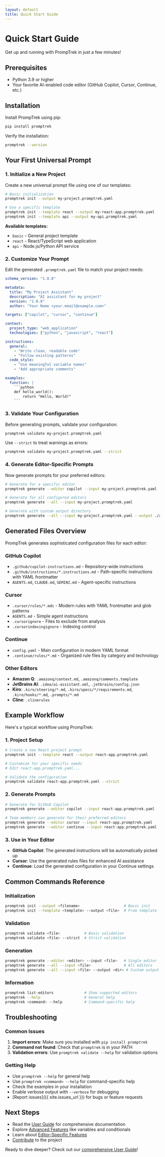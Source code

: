 ```yaml
---
layout: default
title: Quick Start Guide
---
```


# Quick Start Guide

Get up and running with PrompTrek in just a few minutes!

## Prerequisites

- Python 3.9 or higher
- Your favorite AI-enabled code editor (GitHub Copilot, Cursor, Continue, etc.)

## Installation

Install PrompTrek using pip:

```bash
pip install promptrek
```

Verify the installation:

```bash
promptrek --version
```

## Your First Universal Prompt

### 1. Initialize a New Project

Create a new universal prompt file using one of our templates:

```bash
# Basic initialization
promptrek init --output my-project.promptrek.yaml

# Use a specific template
promptrek init --template react --output my-react-app.promptrek.yaml
promptrek init --template api --output my-api.promptrek.yaml
```

**Available templates:**
- `basic` - General project template
- `react` - React/TypeScript web application
- `api` - Node.js/Python API service

### 2. Customize Your Prompt

Edit the generated `.promptrek.yaml` file to match your project needs:

```yaml
schema_version: "1.0.0"

metadata:
  title: "My Project Assistant"
  description: "AI assistant for my project"
  version: "1.0.0"
  author: "Your Name <your.email@example.com>"

targets: ["copilot", "cursor", "continue"]

context:
  project_type: "web_application"
  technologies: ["python", "javascript", "react"]

instructions:
  general:
    - "Write clean, readable code"
    - "Follow existing patterns"
  code_style:
    - "Use meaningful variable names"
    - "Add appropriate comments"

examples:
  function: |
    ```python
    def hello_world():
        return "Hello, World!"
    ```
```

### 3. Validate Your Configuration

Before generating prompts, validate your configuration:

```bash
promptrek validate my-project.promptrek.yaml
```

Use `--strict` to treat warnings as errors:

```bash
promptrek validate my-project.promptrek.yaml --strict
```

### 4. Generate Editor-Specific Prompts

Now generate prompts for your preferred editors:

```bash
# Generate for a specific editor
promptrek generate --editor copilot --input my-project.promptrek.yaml

# Generate for all configured editors
promptrek generate --all --input my-project.promptrek.yaml

# Generate with custom output directory
promptrek generate --all --input my-project.promptrek.yaml --output ./ai-config
```

## Generated Files Overview

PrompTrek generates sophisticated configuration files for each editor:

### GitHub Copilot
- `.github/copilot-instructions.md` - Repository-wide instructions
- `.github/instructions/*.instructions.md` - Path-specific instructions with YAML frontmatter
- `AGENTS.md`, `CLAUDE.md`, `GEMINI.md` - Agent-specific instructions

### Cursor
- `.cursor/rules/*.mdc` - Modern rules with YAML frontmatter and glob patterns
- `AGENTS.md` - Simple agent instructions
- `.cursorignore` - Files to exclude from analysis
- `.cursorindexingignore` - Indexing control

### Continue
- `config.yaml` - Main configuration in modern YAML format
- `.continue/rules/*.md` - Organized rule files by category and technology

### Other Editors
- **Amazon Q**: `.amazonq/context.md`, `.amazonq/comments.template`
- **JetBrains AI**: `.idea/ai-assistant.xml`, `.jetbrains/config.json`
- **Kiro**: `.kiro/steering/*.md`, `.kiro/specs/*/requirements.md`, `.kiro/hooks/*.md`, `.prompts/*.md`
- **Cline**: `.clinerules`

## Example Workflow

Here's a typical workflow using PrompTrek:

### 1. Project Setup
```bash
# Create a new React project prompt
promptrek init --template react --output react-app.promptrek.yaml

# Customize for your specific needs
# Edit react-app.promptrek.yaml...

# Validate the configuration
promptrek validate react-app.promptrek.yaml --strict
```

### 2. Generate Prompts
```bash
# Generate for GitHub Copilot
promptrek generate --editor copilot --input react-app.promptrek.yaml

# Team members can generate for their preferred editors
promptrek generate --editor cursor --input react-app.promptrek.yaml
promptrek generate --editor continue --input react-app.promptrek.yaml
```

### 3. Use in Your Editor
- **GitHub Copilot**: The generated instructions will be automatically picked up
- **Cursor**: Use the generated rules files for enhanced AI assistance
- **Continue**: Load the generated configuration in your Continue settings

## Common Commands Reference

### Initialization
```bash
promptrek init --output <filename>                    # Basic init
promptrek init --template <template> --output <file>  # From template
```

### Validation
```bash
promptrek validate <file>           # Basic validation
promptrek validate <file> --strict  # Strict validation
```

### Generation
```bash
promptrek generate --editor <editor> --input <file>   # Single editor
promptrek generate --all --input <file>               # All editors
promptrek generate --all --input <file> --output <dir> # Custom output
```

### Information
```bash
promptrek list-editors              # Show supported editors
promptrek --help                    # General help
promptrek <command> --help          # Command-specific help
```

## Troubleshooting

### Common Issues

1. **Import errors**: Make sure you installed with `pip install promptrek`
2. **Command not found**: Check that `promptrek` is in your PATH
3. **Validation errors**: Use `promptrek validate --help` for validation options

### Getting Help

- Use `promptrek --help` for general help
- Use `promptrek <command> --help` for command-specific help
- Check the examples in your installation
- Enable verbose output with `--verbose` for debugging
- [Report issues]({{ site.issues_url }}) for bugs or feature requests

## Next Steps

- Read the [User Guide](user-guide.html) for comprehensive documentation
- Explore [Advanced Features](user-guide.html#advanced-features) like variables and conditionals
- Learn about [Editor-Specific Features](user-guide.html#editor-specific-features)
- [Contribute](contributing.html) to the project

Ready to dive deeper? Check out our [comprehensive User Guide](user-guide.html)!